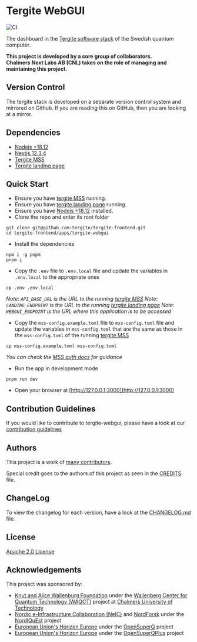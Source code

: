 # Tergite WebGUI

![CI](https://github.com/tergite/tergite-frontend/actions/workflows/webgui-ci.yml/badge.svg)

The dashboard in the [Tergite software stack](https://tergite.github.io/) of the Swedish quantum computer.

**This project is developed by a core group of collaborators.**    
**Chalmers Next Labs AB (CNL) takes on the role of managing and maintaining this project.**

## Version Control

The tergite stack is developed on a separate version control system and mirrored on Github.
If you are reading this on GitHub, then you are looking at a mirror. 

## Dependencies

-   [Nodejs +18.12](https://nodejs.org/)
-   [Nextjs 12.3.4](https://nextjs.org/)
-   [Tergite MSS](../tergite-mss)
-   [Tergite landing page](../tergite-landing-page/)

## Quick Start

-   Ensure you have [tergite MSS](../tergite-mss) running.
-   Ensure you have [tergite landing page](../tergite-landing-page/) running.
-   Ensure you have [Nodejs +18.12](https://nodejs.org/) installed.
-   Clone the repo and enter its root folder

```shell
git clone git@github.com:tergite/tergite-frontend.git
cd tergite-frontend/apps/tergite-webgui
```

-   Install the dependencies

```shell
npm i -g pnpm
pnpm i
```

-   Copy the `.env` file to `.env.local` file and update the variables in `.env.local` to the appropriate ones

```shell
cp .env .env.local
```

_Note: `API_BASE_URL` is the URL to the running [tergite MSS](../tergite-mss)_
_Note: `LANDING_ENDPOINT` is the URL to the running [tergite landing page](../tergite-landing-page)_
_Note: `WEBGUI_ENDPOINT` is the URL where this application is to be accessed_

-   Copy the `mss-config.example.toml` file to `mss-config.toml` file and update the variables in `mss-config.toml`
    that are the same as those in the `mss-config.toml` of the running [tergite MSS](../tergite-mss)

```shell
cp mss-config.example.toml mss-config.toml
```

_You can check the [MSS auth docs](../tergite-mss/docs/auth.md) for guidance_

-   Run the app in development mode

```shell
pnpm run dev
```

-   Open your browser at [http://127.0.0.1:3000](http://127.0.0.1:3000)

## Contribution Guidelines

If you would like to contribute to tergite-webgui, please have a look at our
[contribution guidelines](./CONTRIBUTING.md)

## Authors

This project is a work of
[many contributors](https://github.com/tergite/tergite-frontend/graphs/contributors).

Special credit goes to the authors of this project as seen in the [CREDITS](./CREDITS.md) file.

## ChangeLog

To view the changelog for each version, have a look at
the [CHANGELOG.md](./CHANGELOG.md) file.

## License

[Apache 2.0 License](./LICENSE)

## Acknowledgements

This project was sponsored by:

-   [Knut and Alice Wallenburg Foundation](https://kaw.wallenberg.org/en) under the [Wallenberg Center for Quantum Technology (WAQCT)](https://www.chalmers.se/en/centres/wacqt/) project at [Chalmers University of Technology](https://www.chalmers.se)
-   [Nordic e-Infrastructure Collaboration (NeIC)](https://neic.no) and [NordForsk](https://www.nordforsk.org/sv) under the [NordIQuEst](https://neic.no/nordiquest/) project
-   [European Union's Horizon Europe](https://research-and-innovation.ec.europa.eu/funding/funding-opportunities/funding-programmes-and-open-calls/horizon-europe_en) under the [OpenSuperQ](https://cordis.europa.eu/project/id/820363) project
-   [European Union's Horizon Europe](https://research-and-innovation.ec.europa.eu/funding/funding-opportunities/funding-programmes-and-open-calls/horizon-europe_en) under the [OpenSuperQPlus](https://opensuperqplus.eu/) project

